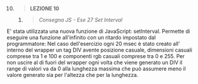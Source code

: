 10. > **LEZIONE 10**
     1. > *Consegna JS - Ese 27 Set Interval*
     
E' stata utilizzata una nuova funzione di JavaScript: setInterval. Permette di eseguire una funzione all'infinito con un ritardo
impostato dal programmatore: Nel caso dell'esercizio ogni 20 msec è stato creato all’ interno del wrapper un tag DIV avente 
posizione casuale, dimensioni casuali comprese tra 1 e 100 e componenti rgb casuali comprese tra 0 e 255. Per non uscire al di 
fuori del wrapper ogni volta che viene generato un DIV il range di valori va da 0 alla lunghezza massima che può assumere meno
il valore generato sia per l'altezza che per la lunghezza.
